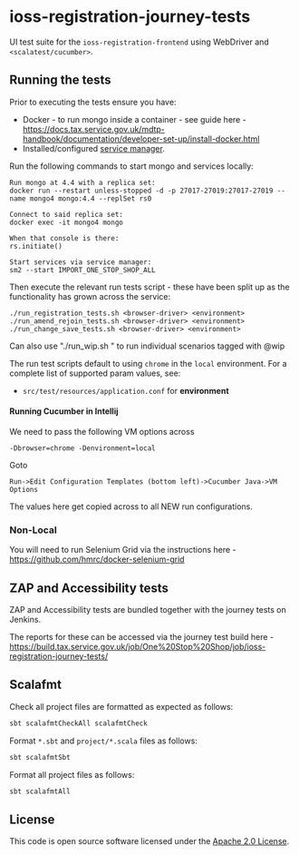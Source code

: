 # ioss-registration-journey-tests
UI test suite for the `ioss-registration-frontend` using WebDriver and `<scalatest/cucumber>`.  

## Running the tests

Prior to executing the tests ensure you have:
 - Docker - to run mongo inside a container - see guide here - https://docs.tax.service.gov.uk/mdtp-handbook/documentation/developer-set-up/install-docker.html
 - Installed/configured [service manager](https://github.com/hmrc/service-manager).

Run the following commands to start mongo and services locally:

    Run mongo at 4.4 with a replica set:
    docker run --restart unless-stopped -d -p 27017-27019:27017-27019 --name mongo4 mongo:4.4 --replSet rs0
    
    Connect to said replica set:
    docker exec -it mongo4 mongo

    When that console is there:
    rs.initiate()

    Start services via service manager:
    sm2 --start IMPORT_ONE_STOP_SHOP_ALL 

Then execute the relevant run tests script - these have been split up as the functionality has grown across the service:

    ./run_registration_tests.sh <browser-driver> <environment> 
    ./run_amend_rejoin_tests.sh <browser-driver> <environment> 
    ./run_change_save_tests.sh <browser-driver> <environment> 

Can also use "./run_wip.sh <browser-driver> <environment>" to run individual scenarios tagged with @wip

The run test scripts default to using `chrome` in the `local` environment.  For a complete list of supported param values, see:
 - `src/test/resources/application.conf` for **environment**

#### Running Cucumber in Intellij
We need to pass the following VM options across

```
-Dbrowser=chrome -Denvironment=local
```

Goto 
```
Run->Edit Configuration Templates (bottom left)->Cucumber Java->VM Options
```

The values here get copied across to all NEW run configurations. 


### Non-Local
You will need to run Selenium Grid via the instructions here - https://github.com/hmrc/docker-selenium-grid

## ZAP and Accessibility tests

ZAP and Accessibility tests are bundled together with the journey tests on Jenkins. 

The reports for these can be accessed via the journey test build here - https://build.tax.service.gov.uk/job/One%20Stop%20Shop/job/ioss-registration-journey-tests/

## Scalafmt

Check all project files are formatted as expected as follows:

```bash
sbt scalafmtCheckAll scalafmtCheck
```

Format `*.sbt` and `project/*.scala` files as follows:

```bash
sbt scalafmtSbt
```

Format all project files as follows:

```bash
sbt scalafmtAll
```

## License

This code is open source software licensed under the [Apache 2.0 License]("http://www.apache.org/licenses/LICENSE-2.0.html").